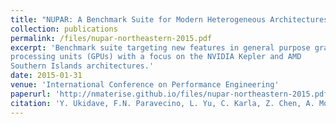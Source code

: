 ```yaml
---
title: "NUPAR: A Benchmark Suite for Modern Heterogeneous Architectures"
collection: publications
permalink: /files/nupar-northeastern-2015.pdf
excerpt: 'Benchmark suite targeting new features in general purpose graphics
processing units (GPUs) with a focus on the NVIDIA Kepler and AMD
Southern Islands architectures.'
date: 2015-01-31
venue: 'International Conference on Performance Engineering'
paperurl: 'http://nmaterise.github.io/files/nupar-northeastern-2015.pdf'
citation: 'Y. Ukidave, F.N. Paravecino, L. Yu, C. Karla, Z. Chen, A. Momeni, <b>N. Materise</b>, B. Daley, and D. Kaeli. &quot;NUPAR: A Benchmark Suite for Modern Heterogeneous Architectures.&quot; In <i>International Conference on Performance Engineering</i>.  2015, <a href="https://doi.org/10.1145/2668930.2688046">https://doi.org/10.1145/2668930.2688046</a>'
---
```

